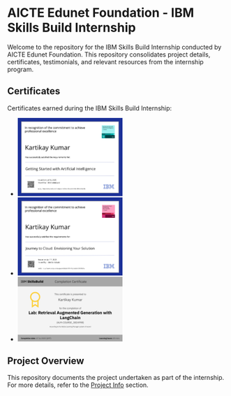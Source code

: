 # AICTE Edunet Foundation - IBM Skills Build Internship

Welcome to the repository for the IBM Skills Build Internship conducted by AICTE Edunet Foundation. This repository consolidates project details, certificates, testimonials, and relevant resources from the internship program.

## Certificates

Certificates earned during the IBM Skills Build Internship:

- <img src="certificates/Getting started with AI.png" alt="Getting satrted with AI" width="50%">
- <img src="certificates/Journey to Cloud.png" alt="Journey to Cloud" width="50%">
- <img src="certificates/RAG Lab.png" alt="RAG Lab" width="50%">


## Project Overview

This repository documents the project undertaken as part of the internship. For more details, refer to the [Project Info](https://github.com/SenkuHNO3/AICTE-Edunet-IBM-Internship/blob/6bfcaf43e29cbef307d0431ba31990e7ee066067/project%20info/README.md) section.
